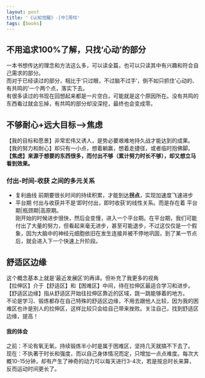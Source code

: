 ```yaml
---
layout: post
title: '《认知觉醒》-[中]周玲'
tags: [books]
---
```


## 不用追求100%了解，只找‘心动’的部分

一本书想传达的理念和方法这么多，可以读全篇，也可以只读其中有兴趣和符合自己需求的部分。\
而对于已经读过的部分，相比于‘只过眼，不过脑不过手’，倒不如只抓住‘心动的、有共鸣的’一个两个点，落实下去。\
有很多读过的书现在回想起来都是一片空白，可能就是这个原因所在。没有共鸣的东西看过就会忘掉，有共鸣的部分却没深挖，最终也会变成零。

## 不够耐心+远大目标-->焦虑
【我的目标和愿景】非常宏伟又诱人，是势必要艰难地持久战才能达到的成果。\
【我的努力和耐心】却只有一小点，想着躺赢，想着走捷径，或者临时抱佛脚。\
**【焦虑】来源于想要的东西很多，而付出不够（累计努力时长不够），却又想立马看到效果。**

### 付出-时间-收获 之间的多元关系
- 复利曲线
  前期要很长时间的持续积累，才能到达**拐点**，实现加速度飞速进步
- 平台期
  付出与收获并不是‘即时付出，即时收获’的线性关系。而是存在着 平台期|瓶颈期|高原期。\
  刚开始的时候进步很快，然后会变慢，进入一个平台期。在平台期，我们可能付出了大量的努力，但看起来毫无进步，甚至可能退步，不过这仅仅是一个假象，因为大脑中的神经元细胞依旧在发生连接并被不停地巩固，到了某一节点后，就会进入下一个快速上升阶段。
  
## 舒适区边缘
这个概念基本上就是‘最近发展区’的再译。但补充了我更多的视角\
【拉伸区】介于【舒适区】和【困难区】中间，待在拉伸区最适合学习和进步。\
【舒适区边缘】指从舒适区开始往拉伸区靠近的区域，跳一跳能够着的地方。\
不论是学习、锻炼都存在自己特殊的舒适区边缘，不用去跟他人比较，因为我的困难区也许是别人的拉伸区，这样比较只会给自己带来挫败。关注自己，找到舒适区边缘，提高！

#### 我的体会
之前：不论有氧无氧，持续锻炼半小时是属于困难区，坚持几天就搞不下去了。
现在：不执著于时长和强度，而以自己身体情况而定，只增加一点点难度。每次大概10-15分钟，却有产生了神奇的动力可以每天进行3-4次，若是按总时长来算，反而运动时间更长了。
